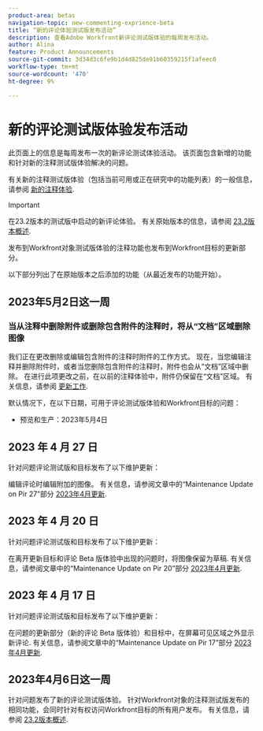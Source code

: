 ```yaml
---
product-area: betas
navigation-topic: new-commenting-exprience-beta
title: “新的评论体验测试版发布活动”
description: 查看Adobe Workfront新评论测试版体验的每周发布活动。
author: Alina
feature: Product Announcements
source-git-commit: 3d34d3c6fe9b1d4d825de91b60359215f1afeec0
workflow-type: tm+mt
source-wordcount: '470'
ht-degree: 9%

---
```



# 新的评论测试版体验发布活动

此页面上的信息是每周发布一次的新评论测试体验活动。 该页面包含新增的功能和针对新的注释测试版体验解决的问题。

有关新的注释测试版体验（包括当前可用或正在研究中的功能列表）的一般信息，请参阅 [新的注释体验](../new-commenting-experience-beta/unified-commenting-experience.md).

>[!IMPORTANT]
>
>在23.2版本的测试版中启动的新评论体验。 有关原始版本的信息，请参阅 [23.2版本概述](../../product-releases/23.2-release-activity/23-2-release-overview.md).
>
>发布到Workfront对象测试版体验的注释功能也发布到Workfront目标的更新部分。

以下部分列出了在原始版本之后添加的功能（从最近发布的功能开始）。

## 2023年5月2日这一周

### 当从注释中删除附件或删除包含附件的注释时，将从“文档”区域删除图像

我们正在更改删除或编辑包含附件的注释时附件的工作方式。 现在，当您编辑注释并删除附件时，或者当您删除包含附件的注释时，附件也会从“文档”区域中删除。 在进行此项更改之前，在以前的注释体验中，附件仍保留在“文档”区域。 有关信息，请参阅 [更新工作](../../../workfront-basics/updating-work-items-and-viewing-updates/update-work.md).

默认情况下，在以下日期，可用于评论测试版体验和Workfront目标的问题：

* 预览和生产：2023年5月4日


## 2023 年 4 月 27 日

针对问题评论测试版和目标发布了以下维护更新：

编辑评论时编辑附加的图像。 有关信息，请参阅文章中的“Maintenance Update on Pir 27”部分 <a href="https://experienceleague.adobe.com/docs/workfront-known-issues/releases/current-updates.html?lang=en#updates-in-april-2023">2023年4月更新</a>.

## 2023 年 4 月 20 日

针对问题评论测试版和目标发布了以下维护更新：

在离开更新目标和评论 Beta 版体验中出现的问题时，将图像保留为草稿. 有关信息，请参阅文章中的“Maintenance Update on Pir 20”部分 <a href="https://experienceleague.adobe.com/docs/workfront-known-issues/releases/current-updates.html?lang=en#updates-in-april-2023">2023年4月更新</a>.

## 2023 年 4 月 17 日

针对问题评论测试版和目标发布了以下维护更新：

在问题的更新部分（新的评论 Beta 版体验）和目标中，在屏幕可见区域之外显示新评论. 有关信息，请参阅文章中的“Maintenance Update on Pir 17”部分  <a href="https://experienceleague.adobe.com/docs/workfront-known-issues/releases/current-updates.html?lang=en#updates-in-april-2023">2023年4月更新</a>.


## 2023年4月6日这一周

针对问题发布了新的评论测试版体验。
针对Workfront对象的注释测试版发布的相同功能，会同时针对有权访问Workfront目标的所有用户发布。 有关信息，请参阅 [23.2版本概述](../../product-releases/23.2-release-activity/23-2-release-overview.md).